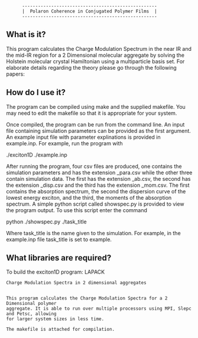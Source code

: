     
          ---------------------------------------------------
          |  Polaron Coherence in Conjugated Polymer Films  |
          ---------------------------------------------------

What is it?
-----------

This program calculates the Charge Modulation Spectrum in the near IR and the mid-IR region for a 2 Dimensional molecular aggregate by solving the Holstein molecular crystal Hamiltonian using a multiparticle basis set. For elaborate details regarding the theory please go through the following papers:  




How do I use it?
----------------

The program can be compiled using make and the supplied makefile.
You may need to edit the makefile so that it is appropriate for
your system. 

Once compiled, the program can be run from the command line. An
input file containing simulation parameters can be provided as
the first argument. An example input file with parameter explinations
is provided in example.inp. For example, run the program with 

./exciton1D ./example.inp

After running the program, four csv files are produced, one contains
the simulation parameters and has the extension _para.csv while the
other three contain simulation data. The first has the
extension _ab.csv, the second has the extension _disp.csv and the
third has the extension _mom.csv. The first contains the absorption 
spectrum, the second the dispersion curve of the lowest energy exciton,
and the third, the moments of the absorption spectrum. A simple
python script called showspec.py is provided to view the program output. 
To use this script enter the command

python ./showspec.py ./task_title

Where task_title is the name given to the simulation. For example,
in the example.inp file task_title is set to example.


What libraries are required?
----------------------------

To build the exciton1D program:
LAPACK
    
    
    
    Charge Modulation Spectra in 2 dimensional aggregates


    This program calculates the Charge Modulation Spectra for a 2 Dimensional polymer
    aggregate. It is able to run over multiple processors using MPI, Slepc and Petsc, allowing
    for larger system sizes in less time. 
    
    The makefile is attached for compilation.
    

    
    

